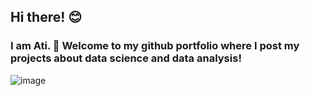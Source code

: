 ## Hi there! :blush:
### I am Ati. :wave: Welcome to my github portfolio where I post my **projects** about data science and data analysis!

![image](https://user-images.githubusercontent.com/89580600/130992235-05529e6a-abe7-4484-ab50-e320870edcff.png)

<!--
**SomodiAttila/SomodiAttila** is a ✨ _special_ ✨ repository because its `README.md` (this file) appears on your GitHub profile.

Here are some ideas to get you started:

- 🔭 I’m currently working on ...
- 🌱 I’m currently learning ...
- 👯 I’m looking to collaborate on ...
- 🤔 I’m looking for help with ...
- 💬 Ask me about ...
- 📫 How to reach me: ...
- 😄 Pronouns: ...
- ⚡ Fun fact: ...
-->
